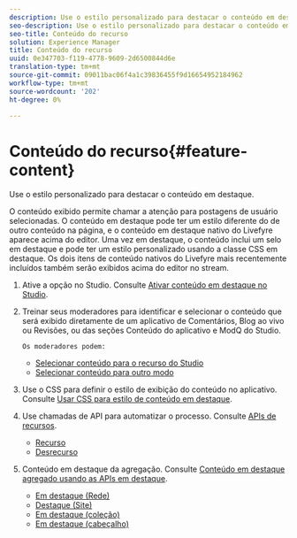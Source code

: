 ```yaml
---
description: Use o estilo personalizado para destacar o conteúdo em destaque.
seo-description: Use o estilo personalizado para destacar o conteúdo em destaque.
seo-title: Conteúdo do recurso
solution: Experience Manager
title: Conteúdo do recurso
uuid: 0e347703-f119-4778-9609-2d6500844d6e
translation-type: tm+mt
source-git-commit: 09011bac06f4a1c39836455f9d16654952184962
workflow-type: tm+mt
source-wordcount: '202'
ht-degree: 0%

---
```



# Conteúdo do recurso{#feature-content}

Use o estilo personalizado para destacar o conteúdo em destaque.

O conteúdo exibido permite chamar a atenção para postagens de usuário selecionadas. O conteúdo em destaque pode ter um estilo diferente do de outro conteúdo na página, e o conteúdo em destaque nativo do Livefyre aparece acima do editor. Uma vez em destaque, o conteúdo inclui um selo em destaque e pode ter um estilo personalizado usando a classe CSS em destaque. Os dois itens de conteúdo nativos do Livefyre mais recentemente incluídos também serão exibidos acima do editor no stream.

1. Ative a opção no Studio. Consulte [Ativar conteúdo em destaque no Studio](/help/using/c-features-livefyre/c-content-collection-tags/t-enable-featuring-content-in-studio.md#t_enable_featuring_content_in_studio).
1. Treinar seus moderadores para identificar e selecionar o conteúdo que será exibido diretamente de um aplicativo de Comentários, Blog ao vivo ou Revisões, ou das seções Conteúdo do aplicativo e ModQ do Studio.

       Os moderadores podem:
   
   * [Selecionar conteúdo para o recurso do Studio](/help/using/c-features-livefyre/c-content-collection-tags/t-select-content-to-feature-from-studio.md#select_content_to_feature_from_studio)
   * [Selecionar conteúdo para outro modo](/help/using/c-features-livefyre/c-content-collection-tags/t-select-content-to-feature.md#t_select_content_to_feature)

1. Use o CSS para definir o estilo de exibição do conteúdo no aplicativo. Consulte [Usar CSS para estilo de conteúdo em destaque](/help/implementation/c-app-customizations/c-use-css-to-style-featured-content.md).
1. Use chamadas de API para automatizar o processo. Consulte [APIs de recursos](/help/implementation/c-app-customizations/c-feature-apis.md).

   * [Recurso](#c_feature_apis/section_jpw_nqw_xz)
   * [Desrecurso](#c_feature_apis/section_knh_mqw_xz)

1. Conteúdo em destaque da agregação. Consulte [Conteúdo em destaque agregado usando as APIs em destaque](/help/implementation/c-app-customizations/c-aggregated-featured-content-using-the-featured-apis.md).

   * [Em destaque (Rede)](/help/implementation/c-app-customizations/c-aggregated-featured-content-using-the-featured-apis.md#section_cgm_1nw_xz)
   * [Destaque (Site)](/help/implementation/c-app-customizations/c-aggregated-featured-content-using-the-featured-apis.md#section_lq5_ymw_xz)
   * [Em destaque (coleção)](/help/implementation/c-app-customizations/c-aggregated-featured-content-using-the-featured-apis.md#section_kgc_xmw_xz)
   * [Em destaque (cabeçalho)](/help/implementation/c-app-customizations/c-aggregated-featured-content-using-the-featured-apis.md#section_n4b_lmw_xz)

